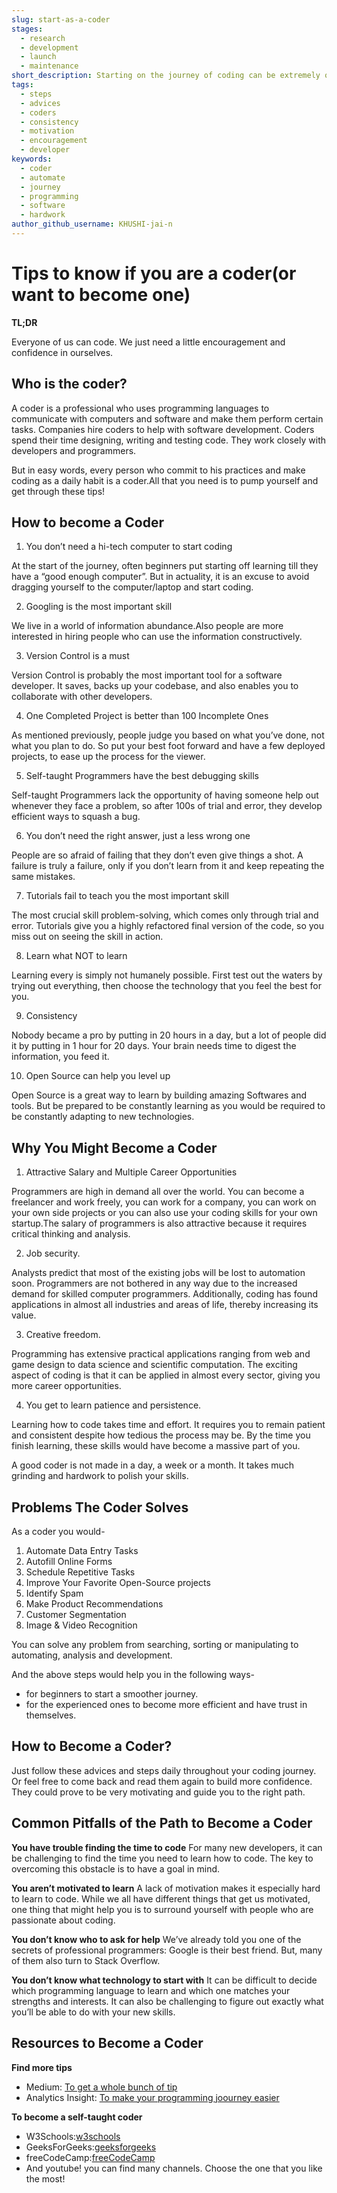```yaml
---
slug: start-as-a-coder
stages:
  - research
  - development
  - launch
  - maintenance
short_description: Starting on the journey of coding can be extremely overwhelming. But consistent efforts and determination will surely help you out in this journey.
tags:
  - steps
  - advices
  - coders
  - consistency
  - motivation
  - encouragement
  - developer
keywords:
  - coder
  - automate
  - journey
  - programming
  - software
  - hardwork
author_github_username: KHUSHI-jai-n
---
```


# Tips to know if you are a coder(or want to become one)

**TL;DR**

Everyone of us can code. We just need a little encouragement and confidence in ourselves.

## Who is the coder?

A coder is a professional who uses programming languages to communicate with computers and software and make them perform certain tasks. 
Companies hire coders to help with software development. Coders spend their time designing, writing and testing code. They work closely with developers and programmers. 

But in easy words, every person who commit to his practices and make coding as a daily habit is a coder.All that you need is to pump yourself and get through these tips!

## How to become a Coder

1. You don’t need a hi-tech computer to start coding

At the start of the journey, often beginners put starting off learning till they have a “good enough computer”. But in actuality, it is an excuse to avoid dragging yourself to the computer/laptop and start coding.

2. Googling is the most important skill

We live in a world of information abundance.Also people are more interested in hiring people who can use the information constructively.

3. Version Control is a must

Version Control is probably the most important tool for a software developer. It saves, backs up your codebase, and also enables you to collaborate with other developers.

4. One Completed Project is better than 100 Incomplete Ones

As mentioned previously, people judge you based on what you’ve done, not what you plan to do. So put your best foot forward and have a few deployed projects, to ease up the process for the viewer.

5. Self-taught Programmers have the best debugging skills

Self-taught Programmers lack the opportunity of having someone help out whenever they face a problem, so after 100s of trial and error, they develop efficient ways to squash a bug.

6. You don’t need the right answer, just a less wrong one

People are so afraid of failing that they don’t even give things a shot. A failure is truly a failure, only if you don’t learn from it and keep repeating the same mistakes.

7. Tutorials fail to teach you the most important skill

The most crucial skill problem-solving, which comes only through trial and error. Tutorials give you a highly refactored final version of the code, so you miss out on seeing the skill in action.

8. Learn what NOT to learn

Learning every is simply not humanely possible. First test out the waters by trying out everything, then choose the technology that you feel the best for you.

9. Consistency

Nobody became a pro by putting in 20 hours in a day, but a lot of people did it by putting in 1 hour for 20 days. Your brain needs time to digest the information, you feed it.

10. Open Source can help you level up

Open Source is a great way to learn by building amazing Softwares and tools. But be prepared to be constantly learning as you would be required to be constantly adapting to new technologies. 

## Why You Might Become a Coder

1. Attractive Salary and Multiple Career Opportunities

Programmers are high in demand all over the world. You can become a freelancer and work freely, you can work for a company, you can work on your own side projects or you can also use your coding skills for your own startup.The salary of programmers is also attractive because it requires critical thinking and analysis.

2. Job security.

Analysts predict that most of the existing jobs will be lost to automation soon. Programmers are not bothered in any way due to the increased demand for skilled computer programmers. Additionally, coding has found applications in almost all industries and areas of life, thereby increasing its value.

3. Creative freedom.

Programming has extensive practical applications ranging from web and game design to data science and scientific computation. The exciting aspect of coding is that it can be applied in almost every sector, giving you more career opportunities. 

4. You get to learn patience and persistence.

Learning how to code takes time and effort. It requires you to remain patient and consistent despite how tedious the process may be. By the time you finish learning, these skills would have become a massive part of you.


A good coder is not made in a day, a week or a month.
It takes much grinding and hardwork to polish your skills.

## Problems The Coder Solves

As a coder you would-

1. Automate Data Entry Tasks
2. Autofill Online Forms
3. Schedule Repetitive Tasks
4. Improve Your Favorite Open-Source projects
5. Identify Spam
6. Make Product Recommendations 
7. Customer Segmentation 
8. Image & Video Recognition 

You can solve any problem from searching, sorting or manipulating to automating, analysis and development.

And the above steps would help you in the following ways-
- for beginners to start a smoother journey.
- for the experienced ones to become more efficient and have trust in themselves.

## How to Become a Coder?

Just follow these advices and steps daily throughout your coding journey.
Or feel free to come back and read them again to build more confidence.
They could prove to be very motivating and guide you to the right path.

## Common Pitfalls of the Path to Become a Coder

**You have trouble finding the time to code**
For many new developers, it can be challenging to find the time you need to learn how to code. The key to overcoming this obstacle is to have a goal in mind. 

**You aren’t motivated to learn**
A lack of motivation makes it especially hard to learn to code. While we all have different things that get us motivated, one thing that might help you is to surround yourself with people who are passionate about coding.

**You don’t know who to ask for help**
We’ve already told you one of the secrets of professional programmers: Google is their best friend. But, many of them also turn to Stack Overflow.

**You don’t know what technology to start with**
It can be difficult to decide which programming language to learn and which one matches your strengths and interests. It can also be challenging to figure out exactly what you’ll be able to do with your new skills.

## Resources to Become a Coder

**Find more tips**

- Medium: [To get a whole bunch of tip](https://medium.com/@tapajyoti-bose/25-tips-i-wish-i-knew-before-i-started-to-code-2c6c1af20b71)
- Analytics Insight: [To make your programming joourney easier](https://www.analyticsinsight.net/top-10-secret-coding-tips-to-make-your-programming-journey-easier/)

**To become a self-taught coder**

- W3Schools:[w3schools](https://www.w3schools.com/)
- GeeksForGeeks:[geeksforgeeks](https://www.geeksforgeeks.org/)
- freeCodeCamp:[freeCodeCamp](https://www.freecodecamp.org/)
- And youtube! you can find many channels. Choose the one that you like the most!